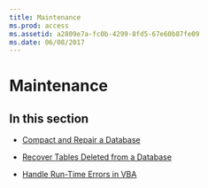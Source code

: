 ```yaml
---
title: Maintenance
ms.prod: access
ms.assetid: a2809e7a-fc0b-4299-8fd5-67e60b87fe09
ms.date: 06/08/2017
---
```



# Maintenance

## In this section


- [Compact and Repair a Database](compact-and-repair-a-database.md)
    
- [Recover Tables Deleted from a Database](recover-tables-deleted-from-a-database.md)
    
- [Handle Run-Time Errors in VBA](handle-run-time-errors-in-vba.md)
    

